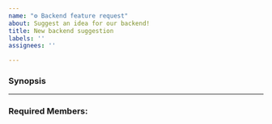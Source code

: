 ```yaml
---
name: "⚙ Backend feature request"
about: Suggest an idea for our backend!
title: New backend suggestion
labels: ''
assignees: ''

---
```


### Synopsis
<!-- Use this place to explain what needs to be done-->

<hr>

### Required Members:

<!-- Use this place to tag the team member/s that are responsible for the task -->
